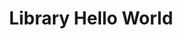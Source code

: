 ---
title: Library Hello World
id: library-hello-world
script: /examples/library-hello-world.js
description: The hello world equivelant of our library.
input: undefined
tags: undefined
weight: undefined
draft: undefined
---